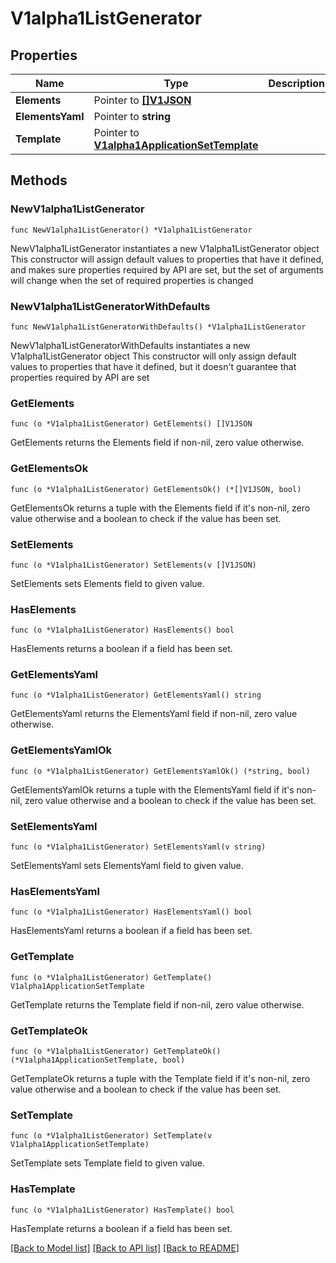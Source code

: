 # V1alpha1ListGenerator

## Properties

Name | Type | Description | Notes
------------ | ------------- | ------------- | -------------
**Elements** | Pointer to [**[]V1JSON**](V1JSON.md) |  | [optional] 
**ElementsYaml** | Pointer to **string** |  | [optional] 
**Template** | Pointer to [**V1alpha1ApplicationSetTemplate**](V1alpha1ApplicationSetTemplate.md) |  | [optional] 

## Methods

### NewV1alpha1ListGenerator

`func NewV1alpha1ListGenerator() *V1alpha1ListGenerator`

NewV1alpha1ListGenerator instantiates a new V1alpha1ListGenerator object
This constructor will assign default values to properties that have it defined,
and makes sure properties required by API are set, but the set of arguments
will change when the set of required properties is changed

### NewV1alpha1ListGeneratorWithDefaults

`func NewV1alpha1ListGeneratorWithDefaults() *V1alpha1ListGenerator`

NewV1alpha1ListGeneratorWithDefaults instantiates a new V1alpha1ListGenerator object
This constructor will only assign default values to properties that have it defined,
but it doesn't guarantee that properties required by API are set

### GetElements

`func (o *V1alpha1ListGenerator) GetElements() []V1JSON`

GetElements returns the Elements field if non-nil, zero value otherwise.

### GetElementsOk

`func (o *V1alpha1ListGenerator) GetElementsOk() (*[]V1JSON, bool)`

GetElementsOk returns a tuple with the Elements field if it's non-nil, zero value otherwise
and a boolean to check if the value has been set.

### SetElements

`func (o *V1alpha1ListGenerator) SetElements(v []V1JSON)`

SetElements sets Elements field to given value.

### HasElements

`func (o *V1alpha1ListGenerator) HasElements() bool`

HasElements returns a boolean if a field has been set.

### GetElementsYaml

`func (o *V1alpha1ListGenerator) GetElementsYaml() string`

GetElementsYaml returns the ElementsYaml field if non-nil, zero value otherwise.

### GetElementsYamlOk

`func (o *V1alpha1ListGenerator) GetElementsYamlOk() (*string, bool)`

GetElementsYamlOk returns a tuple with the ElementsYaml field if it's non-nil, zero value otherwise
and a boolean to check if the value has been set.

### SetElementsYaml

`func (o *V1alpha1ListGenerator) SetElementsYaml(v string)`

SetElementsYaml sets ElementsYaml field to given value.

### HasElementsYaml

`func (o *V1alpha1ListGenerator) HasElementsYaml() bool`

HasElementsYaml returns a boolean if a field has been set.

### GetTemplate

`func (o *V1alpha1ListGenerator) GetTemplate() V1alpha1ApplicationSetTemplate`

GetTemplate returns the Template field if non-nil, zero value otherwise.

### GetTemplateOk

`func (o *V1alpha1ListGenerator) GetTemplateOk() (*V1alpha1ApplicationSetTemplate, bool)`

GetTemplateOk returns a tuple with the Template field if it's non-nil, zero value otherwise
and a boolean to check if the value has been set.

### SetTemplate

`func (o *V1alpha1ListGenerator) SetTemplate(v V1alpha1ApplicationSetTemplate)`

SetTemplate sets Template field to given value.

### HasTemplate

`func (o *V1alpha1ListGenerator) HasTemplate() bool`

HasTemplate returns a boolean if a field has been set.


[[Back to Model list]](../README.md#documentation-for-models) [[Back to API list]](../README.md#documentation-for-api-endpoints) [[Back to README]](../README.md)


